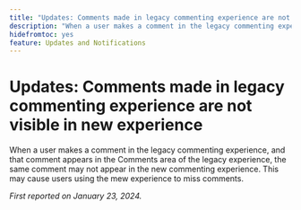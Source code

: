 ```yaml
---
title: "Updates: Comments made in legacy commenting experience are not visible in new experience"
description: "When a user makes a comment in the legacy commenting experience, and that comment appears in the Comments area of the legacy experience, the same comment may not appear in the new commenting experience. This may cause users using the mew experience to miss comments."
hidefromtoc: yes
feature: Updates and Notifications
---
```


# Updates: Comments made in legacy commenting experience are not visible in new experience

When a user makes a comment in the legacy commenting experience, and that comment appears in the Comments area of the legacy experience, the same comment may not appear in the new commenting experience. This may cause users using the mew experience to miss comments.


_First reported on January 23, 2024._
